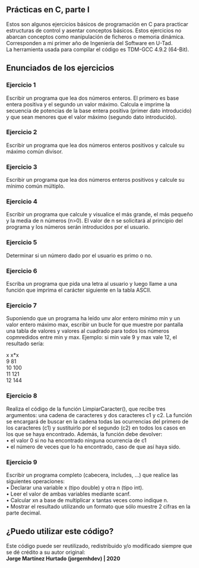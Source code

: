 ## Prácticas en C, parte I
Estos son algunos ejercicios básicos de programación en C para practicar estructuras de control y asentar conceptos básicos. Estos ejercicios no abarcan conceptos como manipulación de ficheros o memoria dinámica. Corresponden a mi primer año de Ingeniería del Software en U-Tad.<br> 
La herramienta usada para compilar el código es TDM-GCC 4.9.2 (64-Bit).

## Enunciados de los ejercicios
### Ejercicio 1
Escribir un programa que lea dos números enteros. El primero es base entera positiva y el segundo un valor máximo. Calcula e imprime la secuencia de potencias de la base entera positiva (primer dato introducido) y que sean menores que el valor máximo (segundo dato introducido).

### Ejercicio 2
Escribir un programa que lea dos números enteros positivos y calcule su máximo común divisor.

### Ejercicio 3

Escribir un programa que lea dos números enteros positivos y calcule su mínimo común múltiplo.

### Ejercicio 4

Escribir un programa que calcule y visualice el más grande, el más pequeño y la media de n números (n>0). El valor de n se solicitará al principio del programa y los números serán introducidos por el usuario.

### Ejercicio 5

Determinar si un número dado por el usuario es primo o no.

### Ejercicio 6

Escriba un programa que pida una letra al usuario y luego llame a una función que imprima el carácter siguiente en la tabla ASCII.

### Ejercicio 7

Suponiendo que un programa ha leído unv alor entero mínimo min y un valor entero máximo max, escribir un bucle for que muestre por pantalla una tabla de valores y valores al cuadrado para todos los números copmredidos entre min y max.
Ejemplo: si min vale 9 y max vale 12, el resultado sería:

x     x*x<br> 
9     81<br> 
10    100<br> 
11    121<br> 
12    144<br> 

### Ejercicio 8

Realiza el código de la función LimpiarCaracter(), que recibe tres argumentos: una cadena de caracteres y dos caracteres c1 y c2. La función se encargará de buscar en la cadena todas las ocurrencias del primero de los caracteres (c1) y sustituirlo por el segundo (c2) en todos los casos en los que se haya encontrado. Además, la función debe devolver:<br>
• el valor 0 si no ha encontrado ninguna ocurrencia de c1<br>
• el número de veces que lo ha encontrado, caso de que así haya sido.<br>

### Ejercicio 9

Escribir un programa completo (cabecera, includes, ...) que realice las siguientes operaciones:<br>
• Declarar una variable x (tipo double) y otra n (tipo int).<br>
• Leer el valor de ambas variables mediante scanf.<br>
• Calcular xn a base de multiplicar x tantas veces como indique n.<br>
• Mostrar el resultado utilizando un formato que sólo muestre 2 cifras en la parte decimal.<br>

## ¿Puedo utilizar este código?
Este código puede ser reutilizado, redistribuido y/o modificado siempre que se dé crédito a su autor original:<br>
<b>Jorge Martínez Hurtado (jorgemhdev) | 2020</b>
